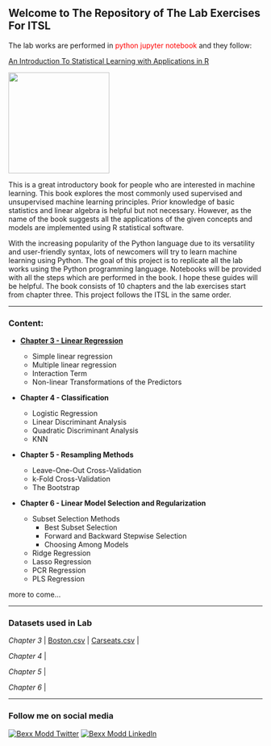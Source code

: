 <h2>Welcome to The Repository of The Lab Exercises For ITSL</h1>

The lab works are performed in <font color=red>python jupyter notebook</font> and they follow:

<a href="http://faculty.marshall.usc.edu/gareth-james/ISL/index.html">An Introduction To Statistical Learning with Applications in R</a>

<img src=http://faculty.marshall.usc.edu/gareth-james/ISL/ISL%20Cover%202.jpg width="200">

This is a great introductory book for people who are interested in machine learning. This book explores the most commonly used supervised and unsupervised machine learning principles. Prior knowledge of basic statistics and linear algebra is helpful but not necessary. However, as the name of the book suggests all the applications of the given concepts and models are implemented using R statistical software.


With the increasing popularity of the Python language due to its versatility and user-friendly syntax, lots of newcomers will try to learn machine learning using Python. The goal of this project is to replicate all the lab works using the Python programming language. Notebooks will be provided with all the steps which are performed in the book.  I hope these guides will be helpful. The book consists of 10 chapters and the lab exercises start from chapter three. This project follows the ITSL in the same order.

---------
### Content:
- <a href="https://github.com/bexxmodd/ITSL-with-python/blob/master/chapter03_lab.ipynb"><b>Chapter 3 - Linear Regression</b></a>
  - Simple linear regression
  - Multiple linear regression
  - Interaction Term
  - Non-linear Transformations of the Predictors
  
- <b>Chapter 4 - Classification</b>
  - Logistic Regression
  - Linear Discriminant Analysis
  - Quadratic Discriminant Analysis
  - KNN
  
- <b>Chapter 5 - Resampling Methods</b>
  - Leave-One-Out Cross-Validation
  - k-Fold Cross-Validation
  - The Bootstrap
  
- <b>Chapter 6 - Linear Model Selection and Regularization</b>
  - Subset Selection Methods
    - Best Subset Selection
    - Forward and Backward Stepwise Selection
    - Choosing Among Models
  - Ridge Regression
  - Lasso Regression
  - PCR Regression
  - PLS Regression

more to come...

--------
### Datasets used in Lab

_Chapter 3_ | [Boston.csv](https://rb.gy/n576o8) | [Carseats.csv](https://rb.gy/0p5fob) |

_Chapter 4_ | 

_Chapter 5_ |

_Chapter 6_ |

---------
### Follow me on social media
[![Bexx Modd Twitter](https://i.imgur.com/QtTkCon.png)](https://twitter.com/bexxmodd)
[![Bexx Modd LinkedIn](https://i.imgur.com/AxeRgHV.png)](https://www.linkedin.com/feed/)
